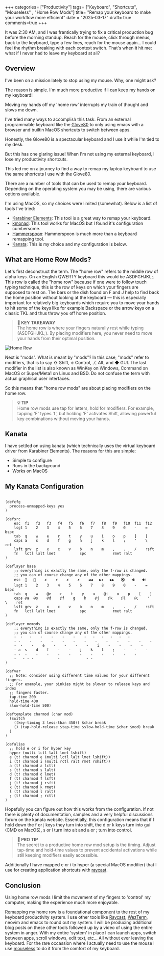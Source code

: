 +++
categories= ["Productivity"]
tags= ["Keyboard", "Shortcuts", "Mouseless" , "Home Row Mods"]
title= "Remap your keyboard to make your workflow more efficient"
date = "2025-03-17"
draft= true
comments=true
+++

It was 2:30 AM, and I was frantically trying to fix a critical production bug before the morning standup. Reach for the mouse, click through menus, back to the keyboard, type a few lines, reach for the mouse again... I could feel the rhythm breaking with each context switch. That's when it hit me: what if I never had to leave my keyboard at all?

## Overview

I've been on a mission lately to stop using my mouse. Why, one might ask?

The reason is simple. I'm much more productive if I can keep my hands on my keyboard!

Moving my hands off my 'home row' interrupts my train of thought and slows me down.

I've tried many ways to accomplish this task. From an external programmable keyboard like the [Glove80](https://www.moergo.com/) to only using emacs with a browser and builtin MacOS shortcuts to switch between apps.

Honestly, the Glove80 is a spectacular keyboard and I use it while I'm tied to my desk.

But this has one glaring issue! When I'm not using my external keyboard, I lose my productivity shortcuts.

This led me on a journey to find a way to remap my laptop keyboard to use the same shortcuts I use with the Glove80.

There are a number of tools that can be used to remap your keyboard. Depending on the operating system you may be using, there are various options available.

I'm using MacOS, so my choices were limited (somewhat). Below is a list of tools I've tried:

- [Karabiner Elements](https://karabiner-elements.pqrs.org/): This tool is a great way to remap your keyboard.
- [kmonad](https://github.com/kmonad/kmonad): This tool works for MacOS but I found it's configuration cumbersome.
- [Hammerspoon](https://www.hammerspoon.org/): Hammerspoon is much more than a keyboard remapping tool.
- [Kanata](https://github.com/jtroo/kanata): This is my choice and my configuration is below.

## What are Home Row Mods?

Let's first deconstruct the term. The "home row" refers to the middle row of
alpha keys. On an English QWERTY keyboard this would be ASDFGHJKL;. This row is
called the "home row" because if one were to follow touch typing technique, this
is the row of keys on which your fingers are supposed to rest on. The bars or
the dish found on F and J help to find back the home position without looking at
the keyboard — this is especially important for relatively big keyboards which
require you to move your hands to hit some of the keys like for example
Backspace or the arrow keys on a classic TKL and thus throw you off home
position.

> **🔑 KEY TAKEAWAY**  
> The home row is where your fingers naturally rest while typing (ASDFGHJKL;).
> By placing modifiers here, you never need to move your hands from their optimal position.

![Home Row](https://precondition.github.io/assets/images/home-row-mods/f-j-bumps-on-keyboard.jpg)

Next is "mods". What is meant by "mods"? In this case, "mods" refer to
modifiers, that is to say ⇧ Shift, ⎈ Control, ⎇ Alt, and ◆ GUI. The last
modifier in the list is also known as WinKey on Windows, Command on MacOS or
Super/Meta1 on Linux and BSD. Do not confuse the term with actual graphical user
interfaces.

So this means that "home row mods" are about placing modifiers on the home row.

> **💡 TIP**  
> Home row mods use tap for letters, hold for modifiers. For example, tapping 'F' types 'f',
> but holding 'F' activates Shift, allowing powerful key combinations without moving your hands.

## Kanata

I have settled on using kanata (which technically uses the virtual keyboard driver from Karabiner Elements). The reasons for this are simple:

- Simple to configure
- Runs in the background
- Works on MacOS

## My Kanata Configuration

```

(defcfg
  process-unmapped-keys yes
)

(defsrc
    esc  f1   f2   f3   f4   f5   f6   f7   f8   f9   f10  f11  f12
    lsgt 1    2    3    4    5    6    7    8    9    0    -    =    bspc
    tab  q    w    e    r    t    y    u    i    o    p    [    ]
    caps a    s    d    f    g    h    j    k    l    ;    '    \    ret
    lsft grv  z    x    c    v    b    n    m    ,    .    /    rsft
    fn   lctl lalt lmet           spc            rmet ralt
)

(deflayer base
    ;; everything is exactly the same, only the f-row is changed.
    ;; you can of course change any of the other mappings.
    esc  🔅   🔆    ✗    ✗    ✗    ✗    ◀◀   ▶⏸   ▶▶   🔇   🔉   🔊
    lsgt 1    2    3    4    5    6    7    8    9    0    -    =    bspc
    tab  q    w    @e    r    t    y    u    @i    o    p    [    ]
    caps @a  @s    @d    @f    g    h    @j    @k    @l    @;    '    \    ret
    lsft grv  z    x    c    v    b    n    m    ,    .    /    rsft
    fn   lctl lalt lmet           spc            rmet ralt
)

(deflayer nomods
    ;; everything is exactly the same, only the f-row is changed.
    ;; you can of course change any of the other mappings.
    -  -   -    -    -    -    -    -   -   -   -   -   -
    - -    -    -    -    -    -    -    -    -    -    -    -    -
    -  -    -    e    -    -    -    -    i    -    -    -    -
    - a  s    d    f    -    -    j    k    l    ;    -    -    -
    - -  -    -    -    -    -    -    -    -    -    -    -
    -   - - -           -            - -
)

(defvar
  ;; Note: consider using different time values for your different fingers.
  ;; For example, your pinkies might be slower to release keys and index
  ;; fingers faster.
  tap-time 200
  hold-time 400
  slow-hold-time 500)

(deftemplate charmod (char mod)
  (switch
    ((key-timing 3 less-than 450)) $char break
    () (tap-hold-release $tap-time $slow-hold-time $char $mod) break
  )
)

(defalias
  ;; hold e or i for hyper key
  hyper (multi lctl lalt lmet lshift)
  e (t! charmod e (multi lctl lalt lmet lshift))
  i (t! charmod i (multi rctl ralt rmet rshift))
  a (t! charmod a lctl)
  s (t! charmod s lalt)
  d (t! charmod d lmet)
  f (t! charmod f lsft)
  j (t! charmod j rsft)
  k (t! charmod k rmet)
  l (t! charmod l ralt)
  ; (t! charmod ; rctl)
)

```

Hopefully you can figure out how this works from the configuration. If not
there is plenty of documentation, samples and a very helpful discussions
forum on the kanata website. Essentially, this configuration means that
if I hold down the f or j keys they turn into shift, the d or k keys turn into gui (CMD on MacOS), s or l turn into alt and a or ; turn into control.

> **🔧 PRO TIP**  
> The secret to a productive home row mod setup is the timing. Adjust tap-time and hold-time values
> to prevent accidental activations while still keeping modifiers easily accessible.

Additionally I have mapped e or i to hyper (a special MacOS modifier) that
I use for creating application shortcuts with [raycast](https://www.raycast.com/).

## Conclusion

Using home row mods I limit the movement of my fingers to 'control' my
computer, making the experience much more enjoyable.

Remapping my home row is a foundational component to the rest of my
keyboard productivity system. I use other tools like [Raycast](https://raycast.com/),
[WezTerm](https://wezterm.org/), neovim and emacs to round out my system.
I will be producing additional blog posts on these other tools followed
up by a video of using the entire system in anger. With my entire 'system' in place I can launch apps, switch between apps, scroll windows, edit text, etc... All without ever leaving the keyboard. For the rare occassion where
I actually need to use the mouse I use [mouseless](https://mouseless.org/) to do it
from the comfort of my keyboard.
